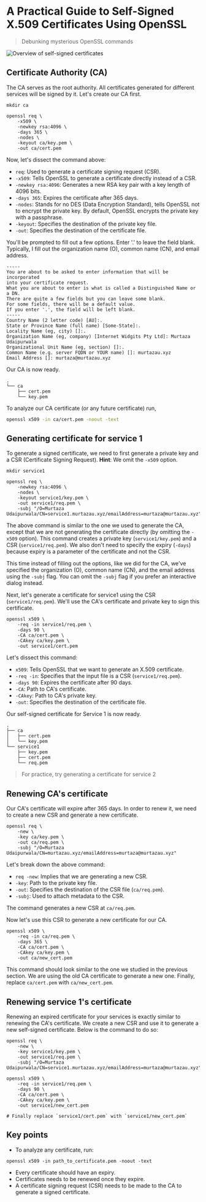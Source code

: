 # A Practical Guide to Self-Signed X.509 Certificates Using OpenSSL

> Debunking mysterious OpenSSL commands

![Overview of self-signed certificates](https://i.imgur.com/Hf1cYrS.png)

## Certificate Authority (CA)

The CA serves as the root authority. All certificates generated for
different services will be signed by it. Let's create our CA first.

```
mkdir ca

openssl req \
    -x509 \
    -newkey rsa:4096 \
    -days 365 \
    -nodes \
    -keyout ca/key.pem \
    -out ca/cert.pem
```

Now, let's dissect the command above:

* `req`: Used to generate a certificate signing request (CSR).
* `-x509`: Tells OpenSSL to generate a certificate directly instead of a CSR.
* `-newkey rsa:4096`: Generates a new RSA key pair with a key length of 4096 bits.
* `-days 365`: Expires the certificate after 365 days.
* `-nodes`: Stands for no DES (Data Encryption Standard), tells OpenSSL not to encrypt the private key. By default, OpenSSL encrypts the private key with a passphrase.
* `-keyout`: Specifies the destination of the private key file.
* `-out`: Specifies the destination of the certificate file.

You'll be prompted to fill out a few options. Enter '.' to leave the
field blank. Typically, I fill out the organization name (O), common
name (CN), and email address.

```
-----
You are about to be asked to enter information that will be incorporated
into your certificate request.
What you are about to enter is what is called a Distinguished Name or a DN.
There are quite a few fields but you can leave some blank.
For some fields, there will be a default value.
If you enter '.', the field will be left blank.
-----
Country Name (2 letter code) [AU]:.
State or Province Name (full name) [Some-State]:.
Locality Name (eg, city) []:.
Organization Name (eg, company) [Internet Widgits Pty Ltd]: Murtaza Udaipurwala
Organizational Unit Name (eg, section) []:.
Common Name (e.g. server FQDN or YOUR name) []: murtazau.xyz
Email Address []: murtaza@murtazau.xyz
```

Our CA is now ready.

```
.
└── ca
    ├── cert.pem
    └── key.pem
```

To analyze our CA certificate (or any future certificate) run,

```sh
openssl x509 -in ca/cert.pem -noout -text
```

## Generating certificate for service 1

To generate a signed certificate, we need to first generate a private
key and a CSR (Certificate Signing Request). **Hint**: We omit the
`-x509` option.

```
mkdir service1

openssl req \
    -newkey rsa:4096 \
    -nodes \
    -keyout service1/key.pem \
    -out service1/req.pem \
    -subj "/O=Murtaza Udaipurwala/CN=service1.murtazau.xyz/emailAddress=murtaza@murtazau.xyz"
```

The above command is similar to the one we used to generate the CA,
except that we are not generating the certificate directly (by omitting
the `-x509` option). This command creates a private key
(`service1/key.pem`) and a CSR (`service1/req.pem`). We also don't need
to specify the expiry (`-days`) because expiry is a parameter of the
certificate and not the CSR.

This time instead of filling out the options, like we did for the CA,
we've specified the organization (O), common name (CN), and the email
address using the `-subj` flag. You can omit the `-subj` flag if you
prefer an interactive dialog instead.

Next, let's generate a certificate for service1 using the CSR
(`service1/req.pem`). We'll use the CA's certificate and private key to
sign this certificate.

```
openssl x509 \
    -req -in service1/req.pem \
    -days 90 \
    -CA ca/cert.pem \
    -CAkey ca/key.pem \
    -out service1/cert.pem
```

Let's dissect this command:

* `x509`: Tells OpenSSL that we want to generate an X.509 certificate.
* `-req -in`: Specifies that the input file is a CSR (`service1/req.pem`).
* `-days 90`: Expires the certificate after 90 days.
* `-CA`: Path to CA's certificate.
* `-CAkey`: Path to CA's private key.
* `-out`: Specifies the destination of the certificate file.

Our self-signed certificate for Service 1 is now ready.

```
.
├── ca
│   ├── cert.pem
│   └── key.pem
└── service1
    ├── key.pem
    ├── cert.pem
    └── req.pem
```

> For practice, try generating a certificate for service 2

## Renewing CA's certificate

Our CA's certificate will expire after 365 days. In order to renew it,
we need to create a new CSR and generate a new certificate.

```
openssl req \
    -new \
    -key ca/key.pem \
    -out ca/req.pem \
    -subj "/O=Murtaza Udaipurwala/CN=murtazau.xyz/emailAddress=murtaza@murtazau.xyz"
```

Let's break down the above command:

* `req -new`: Implies that we are generating a new CSR.
* `-key`: Path to the private key file.
* `-out`: Specifies the destination of the CSR file (`ca/req.pem`).
* `-subj`: Used to attach metadata to the CSR.

The command generates a new CSR at `ca/req.pem`.

Now let's use this CSR to generate a new certificate for our CA.

```
openssl x509 \
    -req -in ca/req.pem \
    -days 365 \
    -CA ca/cert.pem \
    -CAkey ca/key.pem \
    -out ca/new_cert.pem
```

This command should look similar to the one we studied in the previous
section. We are using the old CA certificate to generate a new one.
Finally, replace `ca/cert.pem` with `ca/new_cert.pem`.

## Renewing service 1's certificate

Renewing an expired certificate for your services is exactly similar to
renewing the CA's certificate. We create a new CSR and use it to
generate a new self-signed certificate. Below is the command to do so:

```
openssl req \
    -new \
    -key service1/key.pem \
    -out service1/req.pem \
    -subj "/O=Murtaza Udaipurwala/CN=service1.murtazau.xyz/emailAddress=murtaza@murtazau.xyz"

openssl x509 \
    -req -in service1/req.pem \
    -days 90 \
    -CA ca/cert.pem \
    -CAkey ca/key.pem \
    -out service1/new_cert.pem

# Finally replace `service1/cert.pem` with `service1/new_cert.pem`
```

## Key points

* To analyze any certificate, run:

```
openssl x509 -in path_to_certificate.pem -noout -text
```

* Every certificate should have an expiry.
* Certificates needs to be renewed once they expire.
* A certificate signing request (CSR) needs to be made to the CA to
  generate a signed certificate.
